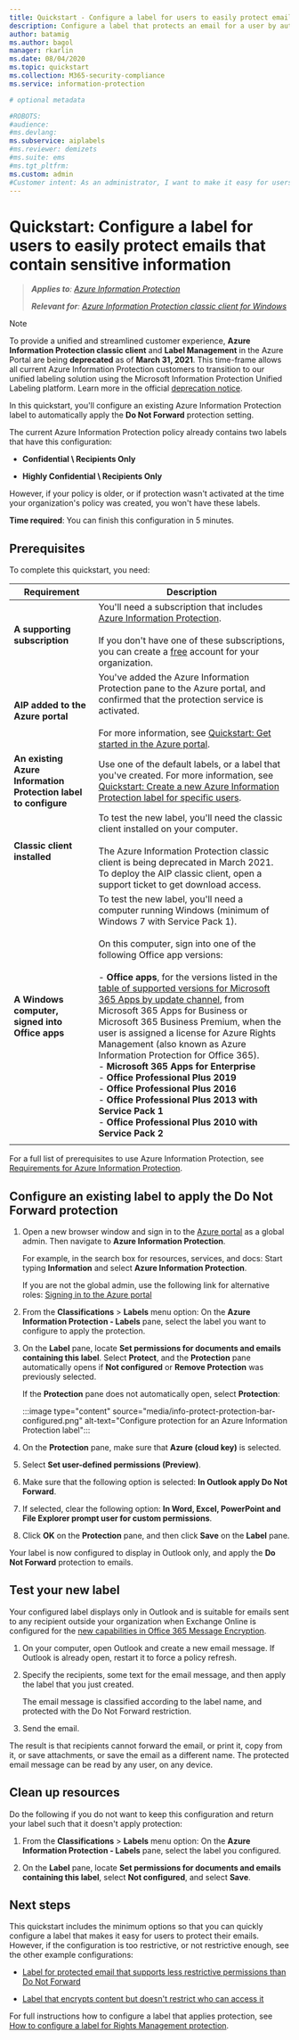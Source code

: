 ```yaml
---
title: Quickstart - Configure a label for users to easily protect emails with Azure Information Protection (AIP)
description: Configure a label that protects an email for a user by automatically applying the Do Not Forward protection.
author: batamig
ms.author: bagol
manager: rkarlin
ms.date: 08/04/2020
ms.topic: quickstart
ms.collection: M365-security-compliance
ms.service: information-protection

# optional metadata

#ROBOTS:
#audience:
#ms.devlang:
ms.subservice: aiplabels
#ms.reviewer: demizets
#ms.suite: ems
#ms.tgt_pltfrm:
ms.custom: admin
#Customer intent: As an administrator, I want to make it easy for users to protect their emails that contain sensitive information.
---
```


# Quickstart: Configure a label for users to easily protect emails that contain sensitive information

>***Applies to**: [Azure Information Protection](https://azure.microsoft.com/pricing/details/information-protection)*
>
> ***Relevant for**: [Azure Information Protection classic client for Windows](faqs.md#whats-the-difference-between-the-azure-information-protection-classic-and-unified-labeling-clients)*

>[!NOTE]
> To provide a unified and streamlined customer experience, **Azure Information Protection classic client** and **Label Management** in the Azure Portal are being **deprecated** as of **March 31, 2021**. This time-frame allows all current Azure Information Protection customers to transition to our unified labeling solution using the Microsoft Information Protection Unified Labeling platform. Learn more in the official [deprecation notice](https://aka.ms/aipclassicsunset).

In this quickstart, you'll configure an existing Azure Information Protection label to automatically apply the **Do Not Forward** protection setting.

The current Azure Information Protection policy already contains two labels that have this configuration:

- **Confidential \ Recipients Only**

- **Highly Confidential \ Recipients Only**

However, if your policy is older, or if protection wasn't activated at the time your organization's policy was created, you won't have these labels.

**Time required**: You can finish this configuration in 5 minutes.

## Prerequisites

To complete this quickstart, you need:

|Requirement  |Description  |
|---------|---------|
|**A supporting subscription**     |  You'll need a subscription that includes [Azure Information Protection](https://azure.microsoft.com/pricing/details/information-protection/). <br><br>If you don't have one of these subscriptions, you can create a [free](https://admin.microsoft.com/Signup/Signup.aspx?OfferId=87dd2714-d452-48a0-a809-d2f58c4f68b7) account for your organization.       |
|**AIP added to the Azure portal**    |  You've added the Azure Information Protection pane to the Azure portal, and confirmed that the protection service is activated. <br><br>For more information, see [Quickstart: Get started in the Azure portal](quickstart-viewpolicy.md).       |
|**An existing Azure Information Protection label to configure**     | Use one of the default labels, or a label that you've created. For more information, see  [Quickstart: Create a new Azure Information Protection label for specific users](quickstart-label-specificusers.md). |
|**Classic client installed**    |   To test the new label, you'll need the classic client installed on your computer. <br><br>The Azure Information Protection classic client is being deprecated in March  2021. To deploy the AIP classic client, open a support ticket to get download access.  |
|**A Windows computer, signed into Office apps** |To test the new label, you'll need a  computer running Windows (minimum of Windows 7 with Service Pack 1). <br><br>On this computer, sign into one of the following Office app versions: <br><br>- **Office apps**, for the versions listed in the [table of supported versions for Microsoft 365 Apps by update channel](/officeupdates/update-history-microsoft365-apps-by-date), from Microsoft 365 Apps for Business or Microsoft 365 Business Premium, when the user is assigned a license for Azure Rights Management (also known as Azure Information Protection for Office 365). <br>- **Microsoft 365 Apps for Enterprise** <br>- **Office Professional Plus 2019** <br>- **Office Professional Plus 2016**<br>- **Office Professional Plus 2013 with Service Pack 1**<br>- **Office Professional Plus 2010 with Service Pack 2**|
| | |

For a full list of prerequisites to use Azure Information Protection, see [Requirements for Azure Information Protection](requirements.md).

## Configure an existing label to apply the Do Not Forward protection

1. Open a new browser window and sign in to the [Azure portal](https://portal.azure.com) as a global admin. Then navigate to **Azure Information Protection**.

    For example, in the search box for resources, services, and docs: Start typing **Information** and select **Azure Information Protection**.

    If you are not the global admin, use the following link for alternative roles: [Signing in to the Azure portal](configure-policy.md#signing-in-to-the-azure-portal)

1. From the **Classifications** > **Labels** menu option: On the **Azure Information Protection - Labels** pane, select the label you want to configure to apply the protection.

1. On the **Label** pane, locate **Set permissions for documents and emails containing this label**. Select **Protect**, and the **Protection** pane automatically opens if **Not configured** or **Remove Protection** was previously selected.

    If the **Protection** pane does not automatically open, select **Protection**:

    :::image type="content" source="media/info-protect-protection-bar-configured.png" alt-text="Configure protection for an Azure Information Protection label":::

1. On the **Protection** pane, make sure that **Azure (cloud key)** is selected.

1. Select **Set user-defined permissions (Preview)**.

1. Make sure that the following option is selected: **In Outlook apply Do Not Forward**.

1. If selected, clear the following option: **In Word, Excel, PowerPoint and File Explorer prompt user for custom permissions**.

1. Click **OK** on the **Protection** pane, and then click **Save** on the **Label** pane.

Your label is now configured to display in Outlook only, and apply the **Do Not Forward** protection to emails.

## Test your new label

Your configured label displays only in Outlook and is suitable for emails sent to any recipient outside your organization when Exchange Online is configured for the [new capabilities in Office 365 Message Encryption](https://support.office.com/article/7ff0c040-b25c-4378-9904-b1b50210d00e).

1. On your computer, open Outlook and create a new email message. If Outlook is already open, restart it to force a policy refresh.

2. Specify the recipients, some text for the email message, and then apply the label that you just created.

    The email message is classified according to the label name, and protected with the Do Not Forward restriction.

3. Send the email.

The result is that recipients cannot forward the email, or print it, copy from it, or save attachments, or save the email as a different name. The protected email message can be read by any user, on any device.

## Clean up resources

Do the following if you do not want to keep this configuration and return your label such that it doesn't apply protection:

1. From the **Classifications** > **Labels** menu option: On the **Azure Information Protection - Labels** pane, select the label you configured.

1. On the **Label** pane, locate **Set permissions for documents and emails containing this label**, select **Not configured**, and select **Save**.

## Next steps

This quickstart includes the minimum options so that you can quickly configure a label that makes it easy for users to protect their emails. However, if the configuration is too restrictive, or not restrictive enough, see the other example configurations:

- [Label for protected email that supports less restrictive permissions than Do Not Forward](configure-policy-protection.md#example-4-label-for-protected-email-that-supports-less-restrictive-permissions-than-do-not-forward)

- [Label that encrypts content but doesn't restrict who can access it](configure-policy-protection.md#example-5-label-that-encrypts-content-but-doesnt-restrict-who-can-access-it)

For full instructions how to configure a label that applies protection, see [How to configure a label for Rights Management protection](configure-policy-protection.md).
